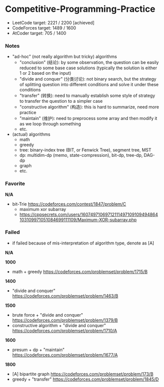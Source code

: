 # Competitive-Programming-Practice

- LeetCode target: 2221 / 2200 [achieved]
- CodeForces target: 1489 / 1600
- AtCoder target: 705 / 1400

### Notes

- "ad-hoc" (not really algorithm but tricky) algorithms
    - "conclusion" (结论): by some observation, the question can be easily reduced to some base case solutions (typically the solution is either 1 or 2 based on the input)
    - "divide and conquer" (分类讨论): not binary search, but the strategy of splitting question into different conditions and solve it under these conditions
    - "transfer" (转换): need to manually establish some style of strategy to transfer the question to a simpler case
    - "constructive algorithm" (构造): this is hard to summarize, need more practice
    - "maintain" (维护): need to preprocess some array and then modify it as we loop through something
    - etc.
- (actual) algorithms
    - math
    - greedy
    - tree: binary-index tree (BIT, or Fenwick Tree), segment tree, MST
    - dp: multidim-dp (memo, state-compression), bit-dp, tree-dp, DAG-dp
    - graph
    - etc.

### Favorite

**N/A**

- bit-Trie https://codeforces.com/contest/1847/problem/C
    - maximum xor subarray
    - https://cppsecrets.com/users/16074971069712111497109109494864103109971051084699111109/Maximum-XOR-subarray.php

### Failed

- if failed because of mis-interpretation of algorithm type, denote as [A]

**N/A**



**1000**

- math + greedy https://codeforces.com/problemset/problem/1715/B

**1400**

- "divide and conquer" https://codeforces.com/problemset/problem/1463/B

**1500**

- brute force + "divide and conquer" https://codeforces.com/problemset/problem/1379/B
- constructive algorithm + "divide and conquer" https://codeforces.com/problemset/problem/1710/A

**1600**

- presum + dp + "maintain" https://codeforces.com/problemset/problem/1677/A

**1800**

- [A] bipartite graph https://codeforces.com/problemset/problem/173/B
- greedy + "transfer" https://codeforces.com/problemset/problem/1845/D